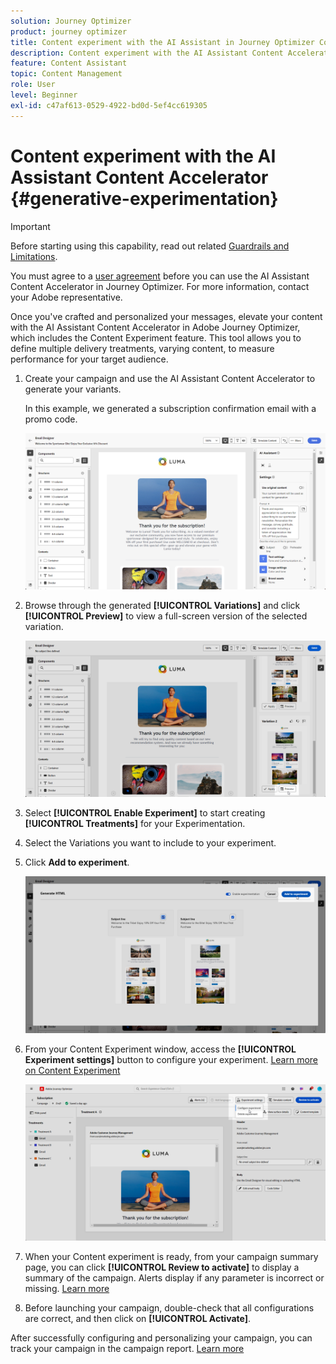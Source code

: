 ```yaml
---
solution: Journey Optimizer
product: journey optimizer
title: Content experiment with the AI Assistant in Journey Optimizer Content Accelerator
description: Content experiment with the AI Assistant Content Accelerator in Journey Optimizer
feature: Content Assistant
topic: Content Management
role: User
level: Beginner
exl-id: c47af613-0529-4922-bd0d-5ef4cc619305
---
```

# Content experiment with the AI Assistant Content Accelerator {#generative-experimentation}

>[!IMPORTANT]
>
>Before starting using this capability, read out related [Guardrails and Limitations](gs-generative.md#generative-guardrails).
></br>
>
>You must agree to a [user agreement](https://www.adobe.com/legal/licenses-terms/adobe-dx-gen-ai-user-guidelines.html) before you can use the AI Assistant Content Accelerator in Journey Optimizer. For more information, contact your Adobe representative.

Once you've crafted and personalized your messages, elevate your content with the AI Assistant Content Accelerator in Adobe Journey Optimizer, which includes the Content Experiment feature. This tool allows you to define multiple delivery treatments, varying content, to measure performance for your target audience.

1. Create your campaign and use the AI Assistant Content Accelerator to generate your variants. 

    In this example, we generated a subscription confirmation email with a promo code.

    ![](assets/experiment-genai-1.png)

1. Browse through the generated **[!UICONTROL Variations]** and click **[!UICONTROL Preview]** to view a full-screen version of the selected variation.

    ![](assets/experiment-genai-2.png)

1. Select **[!UICONTROL Enable Experiment]** to start creating **[!UICONTROL Treatments]** for your Experimentation.

1. Select the Variations you want to include to your experiment.

1. Click **Add to experiment**.

    ![](assets/experiment-genai-3.png)

1. From your Content Experiment window, access the **[!UICONTROL Experiment settings]** button to configure your experiment. [Learn more on Content Experiment](../content-management/content-experiment.md)

    ![](assets/experiment-genai-4.png)

1. When your Content experiment is ready, from your campaign summary page, you can click **[!UICONTROL Review to activate]** to display a summary of the campaign. Alerts display if any parameter is incorrect or missing. [Learn more](../content-management/content-experiment.md#treatment-experiment)

1. Before launching your campaign, double-check that all configurations are correct, and then click on **[!UICONTROL Activate]**.

After successfully configuring and personalizing your campaign, you can track your campaign in the campaign report. [Learn more](../reports/campaign-global-report-cja.md)
